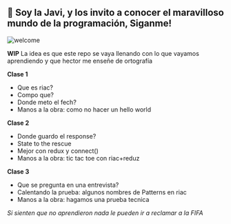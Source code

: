 ## 👋 Soy la Javi, y los invito a conocer el maravilloso mundo de la programación, Siganme!

![welcome](https://media1.tenor.com/images/d749f5d4ea0b2ec40fca0dbfbafaf637/tenor.gif?itemid=4479957)



**WIP**
La idea es que este repo se vaya llenando con lo que vayamos aprendiendo y que hector me enseñe de ortografía


**Clase 1**
  - Que es riac?
  - Compo que?
  - Donde meto el fech?
  - Manos a la obra: como no hacer un hello world

**Clase 2**
  - Donde guardo el response?
  - State to the rescue
  - Mejor con redux y connect()
  - Manos a la obra: tic tac toe con riac+reduz

**Clase 3**
  - Que se pregunta en una entrevista?
  - Calentando la prueba: algunos nombres de Patterns en riac
  - Manos a la obra: hagamos una prueba tecnica


_Si sienten que no aprendieron nada le pueden ir a reclamar a la FIFA_